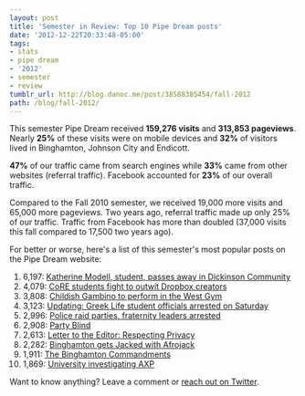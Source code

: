 ```yaml
---
layout: post
title: 'Semester in Review: Top 10 Pipe Dream posts'
date: '2012-12-22T20:33:48-05:00'
tags:
- stats
- pipe dream
- '2012'
- semester
- review
tumblr_url: http://blog.danoc.me/post/38588385454/fall-2012
path: /blog/fall-2012/
---
```


This semester Pipe Dream received **159,276 visits** and **313,853 pageviews**. Nearly **25%** of these visits were on mobile devices and **32%** of visitors lived in Binghamton, Johnson City and Endicott.

**47%** of our traffic came from search engines while **33%** came from other websites (referral traffic). Facebook accounted for **23%** of our overall traffic.

Compared to the Fall 2010 semester, we received 19,000 more visits and 65,000 more pageviews. Two years ago, referral traffic made up only 25% of our traffic. Traffic from Facebook has more than doubled (37,000 visits this fall compared to 17,500 two years ago).

For better or worse, here's a list of this semester's most popular posts on the Pipe Dream website:

1.  6,197: [Katherine Modell, student, passes away in Dickinson Community](http://www.bupipedream.com/news/14887/katherine-modell-student-passes-dickinson-community/)
2.  4,079: [CoRE students fight to outwit Dropbox creators](http://www.bupipedream.com/news/16025/dropbox-space-race/)
3.  3,808: [Childish Gambino to perform in the West Gym](http://www.bupipedream.com/news/13735/childish-gambino-binghamton-university/)
4.  3,123: [Updating: Greek Life student officials arrested on Saturday](http://www.bupipedream.com/news/13485/greek-life-student-officials-arrested-saturday/)
5.  2,996: [Police raid parties, fraternity leaders arrested](http://www.bupipedream.com/news/13685/frat-arrests/)
6.  2,908: [Party Blind](http://www.bupipedream.com/opinion/10979/party-blind/)
7.  2,613: [Letter to the Editor: Respecting Privacy](http://www.bupipedream.com/opinion/15452/letter-editor-respecting-privacy/)
8.  2,282: [Binghamton gets Jacked with Afrojack](http://www.bupipedream.com/release/12092/binghamton-jacked-afrojack/)
9.  1,911: [The Binghamton Commandments](http://www.bupipedream.com/release/11322/binghamton-commandments/)
10. 1,869: [University investigating AXP](http://www.bupipedream.com/news/15869/university-investigating-axp/)

Want to know anything? Leave a comment or [reach out on Twitter](http://twitter.com/_danoc).
